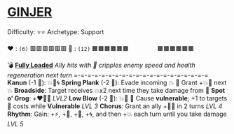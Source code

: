 # [__GINJER__](<https://www.youtube.com/watch?v=_hHCVxfvtW8>)
Difficulty: ⭐⭐
Archetype: Support

❤️ : `(6)`   🟥🟥🟥🟥🟥🟥
🔶 : `(12)` 🟧🟧🟧🟧🟧🟧
`        ` 🟧🟧🟧🟧🟧🟧

💣 [**Fully Loaded**](https://media.discordapp.net/attachments/1056365502101979146/1220118776201216120/ginger.jpg?ex=660dc728&is=65fb5228&hm=0c9254c6a29ae30ff1e92599cb4894ad531bcad4c46aadadb92c702321c58d73&=&format=webp)
*Ally hits with 🚫 cripples enemy speed and health regeneration next turn*
=-=-=-=-=-=-=-=-=-=-=-=-=-=-=-=-=-=-=-=
**Kanun** (-1 🔶): 💥🎯🌀
**Spring Plank**  (-2 🔶): Evade incoming 💥 🔀 Grant +💥🚫 next 💥
**Broadside**: Target receives 💥x2 next time they take damage from 🚫
**Spot o' Grog**: +❤️🔷🔶 *LVL2*
**Low Blow** (-2 🔶): 💥🚫 🔀 Cause __vulnerable__; +1 to targets 🔷 costs while __Vulnerable__ *LVL 3*
**Chorus**: Grant an ally +🚫🌀 in 2 turns *LVL 4*
**Rhythm**: Gain: +⚡, +🚫, +🎯, +🌀, and then +💥 each turn until you take damage *LVL 5*
